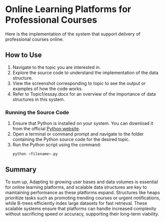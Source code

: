 # Online Learning Platforms for Professional Courses
Here is the implementation of the system that support delivery of professional courses online.  
## How to Use
1. Navigate to the topic you are interested in.
2. Explore the source code to understand the implementation of the data structure.
3. View the screenshot corresponding to topic  to see the output or examples of how the code works.
4. Refer to Topic1/essay.docx for an overview of the importance of data structures in this system.

### Running the Source Code
1. Ensure that Python is installed on your system. You can download it from the official [Python website](https://www.python.org).
2. Open a terminal or command prompt and navigate to the folder containing the Python source code for the desired topic.
3. Run the Python script using the command:
   ```bash
   python <filename>.py

## Summary
To sum up, Adapting to growing user bases and data volumes is essential for online learning platforms, and scalable data structures are key to maintaining performance as these platforms expand. Structures like heaps prioritize tasks such as promoting trending courses or urgent notifications, while B-trees efficiently index large datasets for fast retrieval. These scalable systems ensure that platforms can handle increased complexity without sacrificing speed or accuracy, supporting their long-term viability. 

